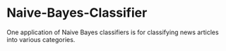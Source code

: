 # Naive-Bayes-Classifier
One application of Naive Bayes classifiers is for classifying news articles into various categories.
